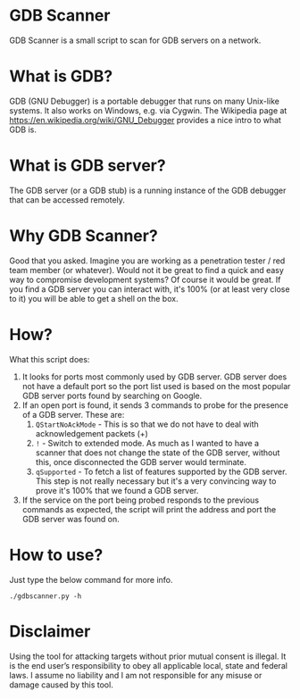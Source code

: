 
# GDB Scanner

GDB Scanner is a small script to scan for GDB servers on a network.

# What is GDB?

GDB (GNU Debugger) is a portable debugger that runs on many Unix-like systems. It also works on Windows, e.g. via Cygwin. The Wikipedia page at https://en.wikipedia.org/wiki/GNU_Debugger provides a nice intro to what GDB is.

# What is GDB server?

The GDB server (or a GDB stub) is a running instance of the GDB debugger that can be accessed remotely.

# Why GDB Scanner?

Good that you asked. Imagine you are working as a penetration tester / red team member (or whatever). Would not it be great to find a quick and easy way to compromise development systems? Of course it would be great. If you find a GDB server you can interact with, it's 100% (or at least very close to it) you will be able to get a shell on the box.

# How?

What this script does:
1. It looks for ports most commonly used by GDB server. GDB server does not have a default port so the port list used is based on the most popular GDB server ports found by searching on Google.
2. If an open port is found, it sends 3 commands to probe for the presence of a GDB server. These are:
    1. `QStartNoAckMode` - This is so that we do not have to deal with acknowledgement packets (+)
    2. `!` - Switch to extended mode. As much as I wanted to have a scanner that does not change the state of the GDB server, without this, once disconnected the GDB server would terminate.
    3. `qSupported` - To fetch a list of features supported by the GDB server. This step is not really necessary but it's a very convincing way to prove it's 100% that we found a GDB server.
3. If the service on the port being probed responds to the previous commands as expected, the script will print the address and port the GDB server was found on.

# How to use?

Just type the below command for more info.

```
./gdbscanner.py -h
```

# Disclaimer

Using the tool for attacking targets without prior mutual consent is illegal. It is the end user’s responsibility to obey all applicable local, state and federal laws. I assume no liability and I am not responsible for any misuse or damage caused by this tool.

